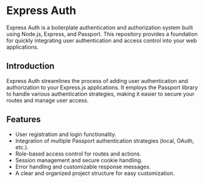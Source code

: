 # Express Auth

Express Auth is a boilerplate authentication and authorization system built using Node.js, Express, and Passport. This repository provides a foundation for quickly integrating user authentication and access control into your web applications.

## Introduction

Express Auth streamlines the process of adding user authentication and authorization to your Express.js applications. It employs the Passport library to handle various authentication strategies, making it easier to secure your routes and manage user access.

## Features

- User registration and login functionality.
- Integration of multiple Passport authentication strategies (local, OAuth, etc.).
- Role-based access control for routes and actions.
- Session management and secure cookie handling.
- Error handling and customizable response messages.
- A clear and organized project structure for easy customization.


